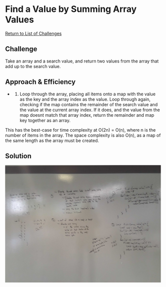 # Find a Value by Summing Array Values

[Return to List of Challenges](../../README.md)

## Challenge
Take an array and a search value, and return two values from the array that add up to the search value.

## Approach & Efficiency
* 1. Loop through the array, placing all items onto a map with the value as the key and the array index as the value.  Loop through again, checking if the map contains the remainder of the search value and the value at the current array index.  If it does, and the value from the map doesnt match that array index, return the remainder and map key together as an array.


This has the best-case for time complexity at O(2n) = O(n), where n is the number of items in the array.  The space complexity is also O(n), as a map of the same length as the array must be created.

## Solution
![Find Sum Value](../../assets/find-sum-value.jpg)